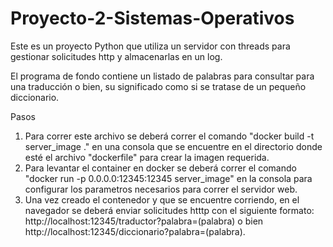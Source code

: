 # Proyecto-2-Sistemas-Operativos
Este es un proyecto Python que utiliza un servidor con threads para gestionar solicitudes http y almacenarlas en un log.

El programa de fondo contiene un listado de palabras para consultar para una traducción o bien, su significado como si se tratase de un pequeño diccionario.

Pasos

1) Para correr este archivo se deberá correr el comando "docker build -t server_image ." en una consola que se encuentre en el directorio donde esté el archivo "dockerfile" para crear la imagen requerida.
2) Para levantar el container en docker se deberá correr el comando "docker run -p 0.0.0.0:12345:12345 server_image" en la consola para configurar los parametros necesarios para correr el servidor web.
3) Una vez creado el contenedor y que se encuentre corriendo, en el navegador se deberá enviar solicitudes htttp con el siguiente formato: http://localhost:12345/traductor?palabra=(palabra) o  bien http://localhost:12345/diccionario?palabra=(palabra).
